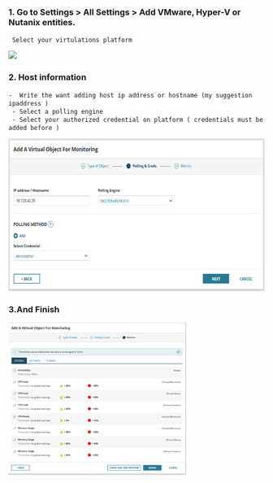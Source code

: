 ### 1. Go to  Settings  >  All Settings > Add VMware, Hyper-V or Nutanix entities.
```
 Select your virtulations platform 
```
<img src ="https://documentation.solarwinds.com/en/success_center/vman/content/resources/images/nutanix-add-node-wizard.png" height="300">


### 2. Host information
```
-  Write the want adding host ip address or hostname (my suggestion ipaddress )
 - Select a polling engine
 - Select your authorized credential on platform ( credentials must be added before )
```
<img src="https://github.com/3QU1N0X3/Solarwinds/blob/main/img/select_credentila.png" height="300">

### 3.And Finish

<img src ="https://github.com/3QU1N0X3/Solarwinds/blob/main/img/addinghost.png" height="300">



